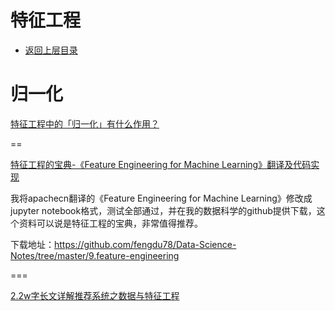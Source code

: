 # 特征工程

* [返回上层目录](../machine-learning.md)



# 归一化

[特征工程中的「归一化」有什么作用？](https://www.zhihu.com/question/20455227/answer/197897298)





==

[特征工程的宝典-《Feature Engineering for Machine Learning》翻译及代码实现](https://mp.weixin.qq.com/s/TEBcnUTNTtSsLie-xR8LbA)

我将apachecn翻译的《Feature Engineering for Machine Learning》修改成jupyter notebook格式，测试全部通过，并在我的数据科学的github提供下载，这个资料可以说是特征工程的宝典，非常值得推荐。

下载地址：<https://github.com/fengdu78/Data-Science-Notes/tree/master/9.feature-engineering>

===

[2.2w字长文详解推荐系统之数据与特征工程](https://zhuanlan.zhihu.com/p/100864696)


